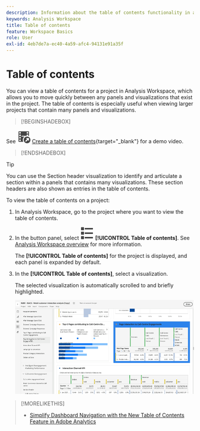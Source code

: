 ```yaml
---
description: Information about the table of contents functionality in a Workspace project
keywords: Analysis Workspace
title: Table of contents
feature: Workspace Basics
role: User
exl-id: 4eb7de7a-ec40-4a59-afc4-94131e91a35f
---
```

# Table of contents

You can view a table of contents for a project in Analysis Workspace, which allows you to move quickly between any panels and visualizations that exist in the project. The table of contents is especially useful when viewing larger projects that contain many panels and visualizations.

>[!BEGINSHADEBOX]

See ![VideoCheckedOut](/help/assets/icons/VideoCheckedOut.svg) [Create a table of contents](https://video.tv.adobe.com/v/26990/?quality=12&learn=on){target="_blank"} for a demo video.

>[!ENDSHADEBOX]


>[!TIP]
>
>You can use the Section header visualization to identify and articulate a section within a panels that contains many visualizations. These section headers are also shown as entries in the table of contents.
>


To view the table of contents on a project:

1. In Analysis Workspace, go to the project where you want to view the table of contents.

1. In the button panel, select ![ViewList](/help/assets/icons/ViewList.svg) **[!UICONTROL Table of contents]**. See [Analysis Workspace overview](/help/analysis-workspace/home.md) for more information.<br/>
   
   The **[!UICONTROL Table of contents]** for the project is displayed, and each panel is expanded by default.

1. In the **[!UICONTROL Table of contents]**, select a visualization.<br/>

   The selected visualization is automatically scrolled to and briefly highlighted.

   ![TOC highlighted](assets/toc-highlighted.png)


>[!MORELIKETHIS]
>
>* [Simplify Dashboard Navigation with the New Table of Contents Feature in Adobe Analytics](https://experienceleaguecommunities.adobe.com/t5/adobe-analytics-blogs/simplify-dashboard-navigation-with-the-new-table-of-contents/ba-p/731284)
